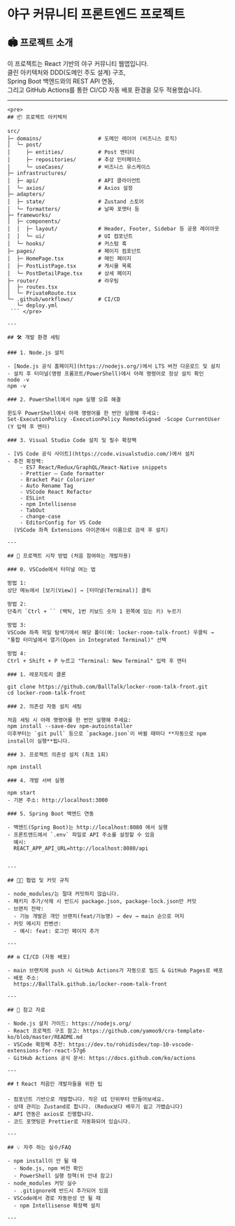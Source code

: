 # 야구 커뮤니티 프론트엔드 프로젝트

## 🏟️ 프로젝트 소개

이 프로젝트는 React 기반의 야구 커뮤니티 웹앱입니다.  
클린 아키텍처와 DDD(도메인 주도 설계) 구조,  
Spring Boot 백엔드와의 REST API 연동,  
그리고 GitHub Actions를 통한 CI/CD 자동 배포 환경을 모두 적용했습니다.

---

```plaintext
<pre> 
## 📦 프로젝트 아키텍처

src/
├─ domains/                  # 도메인 레이어 (비즈니스 로직)
│  └─ post/
│     ├─ entities/           # Post 엔티티
│     ├─ repositories/       # 추상 인터페이스
│     └─ useCases/           # 비즈니스 유스케이스
├─ infrastructures/
│  ├─ api/                   # API 클라이언트
│  └─ axios/                 # Axios 설정
├─ adapters/
│  ├─ state/                 # Zustand 스토어
│  └─ formatters/            # 날짜 포맷터 등
├─ frameworks/
│  ├─ components/
│  │  ├─ layout/             # Header, Footer, Sidebar 등 공용 레이아웃
│  │  └─ ui/                 # UI 컴포넌트
│  └─ hooks/                 # 커스텀 훅
├─ pages/                    # 페이지 컴포넌트
│  ├─ HomePage.tsx           # 메인 페이지
│  ├─ PostListPage.tsx       # 게시물 목록
│  └─ PostDetailPage.tsx     # 상세 페이지
├─ router/                   # 라우팅
│  ├─ routes.tsx
│  └─ PrivateRoute.tsx
└─ .github/workflows/        # CI/CD
   └─ deploy.yml
 ``` </pre>

---

## 🛠️ 개발 환경 세팅

### 1. Node.js 설치

- [Node.js 공식 홈페이지](https://nodejs.org/)에서 LTS 버전 다운로드 및 설치  
- 설치 후 터미널(명령 프롬프트/PowerShell)에서 아래 명령어로 정상 설치 확인  
node -v
npm -v

### 2. PowerShell에서 npm 실행 오류 해결

윈도우 PowerShell에서 아래 명령어를 한 번만 실행해 주세요:
Set-ExecutionPolicy -ExecutionPolicy RemoteSigned -Scope CurrentUser
(Y 입력 후 엔터)

### 3. Visual Studio Code 설치 및 필수 확장팩

- [VS Code 공식 사이트](https://code.visualstudio.com/)에서 설치
- 추천 확장팩:
    - ES7 React/Redux/GraphQL/React-Native snippets
    - Prettier – Code formatter
    - Bracket Pair Colorizer
    - Auto Rename Tag
    - VSCode React Refactor
    - ESLint
    - npm Intellisense
    - TabOut
    - change-case
    - EditorConfig for VS Code  
  (VSCode 좌측 Extensions 아이콘에서 이름으로 검색 후 설치)

---

## 🚀 프로젝트 시작 방법 (처음 참여하는 개발자용)

### 0. VSCode에서 터미널 여는 법

방법 1:
상단 메뉴에서 [보기(View)] → [터미널(Terminal)] 클릭

방법 2:
단축키 `Ctrl + `` (백틱, 1번 키보드 숫자 1 왼쪽에 있는 키) 누르기

방법 3:
VSCode 좌측 파일 탐색기에서 해당 폴더(예: locker-room-talk-front) 우클릭 →
"통합 터미널에서 열기(Open in Integrated Terminal)" 선택

방법 4:
Ctrl + Shift + P 누르고 "Terminal: New Terminal" 입력 후 엔터

### 1. 레포지토리 클론

git clone https://github.com/BallTalk/locker-room-talk-front.git
cd locker-room-talk-front

### 2. 의존성 자동 설치 세팅

처음 세팅 시 아래 명령어를 한 번만 실행해 주세요:
npm install --save-dev npm-autoinstaller
이후부터는 `git pull` 등으로 `package.json`이 바뀔 때마다 **자동으로 npm install이 실행**됩니다.

### 3. 프로젝트 의존성 설치 (최초 1회)

npm install

### 4. 개발 서버 실행

npm start
- 기본 주소: http://localhost:3000

### 5. Spring Boot 백엔드 연동

- 백엔드(Spring Boot)는 http://localhost:8080 에서 실행
- 프론트엔드에서 `.env` 파일로 API 주소를 설정할 수 있음  
  예시:
  REACT_APP_API_URL=http://localhost:8080/api

  
---

## 🧑‍💻 협업 및 커밋 규칙

- node_modules/는 절대 커밋하지 않습니다.
- 패키지 추가/삭제 시 반드시 package.json, package-lock.json만 커밋
- 브랜치 전략:  
  - 기능 개발은 개인 브랜치(feat/기능명) → dev → main 순으로 머지
- 커밋 메시지 컨벤션:  
  - 예시: feat: 로그인 페이지 추가

---

## ⚙️ CI/CD (자동 배포)

- main 브랜치에 push 시 GitHub Actions가 자동으로 빌드 & GitHub Pages로 배포
- 배포 주소:  
  https://BallTalk.github.io/locker-room-talk-front

---

## 📝 참고 자료

- Node.js 설치 가이드: https://nodejs.org/
- React 프로젝트 구조 참고: https://github.com/yamoo9/cra-template-ko/blob/master/README.md
- VSCode 확장팩 추천: https://dev.to/rohidisdev/top-10-vscode-extensions-for-react-57g6
- GitHub Actions 공식 문서: https://docs.github.com/ko/actions

---

## ❗️ React 처음인 개발자들을 위한 팁

- 컴포넌트 기반으로 개발합니다. 작은 UI 단위부터 만들어보세요.
- 상태 관리는 Zustand로 합니다. (Redux보다 배우기 쉽고 가볍습니다)
- API 연동은 axios로 진행합니다.
- 코드 포맷팅은 Prettier로 자동화되어 있습니다.

---

## 💡 자주 하는 실수/FAQ

- npm install이 안 될 때
  - Node.js, npm 버전 확인
  - PowerShell 실행 정책(위 안내 참고)
- node_modules 커밋 실수
  - .gitignore에 반드시 추가되어 있음
- VSCode에서 경로 자동완성 안 될 때
  - npm Intellisense 확장팩 설치

---
